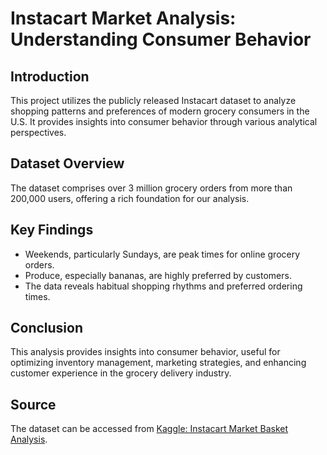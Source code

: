 # Instacart Market Analysis: Understanding Consumer Behavior

## Introduction
This project utilizes the publicly released Instacart dataset to analyze shopping patterns and preferences of modern grocery consumers in the U.S. It provides insights into consumer behavior through various analytical perspectives.

## Dataset Overview
The dataset comprises over 3 million grocery orders from more than 200,000 users, offering a rich foundation for our analysis.

## Key Findings
- Weekends, particularly Sundays, are peak times for online grocery orders.
- Produce, especially bananas, are highly preferred by customers.
- The data reveals habitual shopping rhythms and preferred ordering times.

## Conclusion
This analysis provides insights into consumer behavior, useful for optimizing inventory management, marketing strategies, and enhancing customer experience in the grocery delivery industry.

## Source
The dataset can be accessed from [Kaggle: Instacart Market Basket Analysis](https://www.kaggle.com/datasets/psparks/instacart-market-basket-analysis/).
